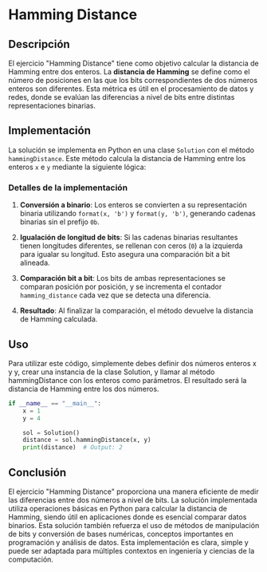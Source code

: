 # Hamming Distance

## Descripción

El ejercicio "Hamming Distance" tiene como objetivo calcular la distancia de Hamming entre dos enteros. La **distancia de Hamming** se define como el número de posiciones en las que los bits correspondientes de dos números enteros son diferentes. Esta métrica es útil en el procesamiento de datos y redes, donde se evalúan las diferencias a nivel de bits entre distintas representaciones binarias.

## Implementación

La solución se implementa en Python en una clase `Solution` con el método `hammingDistance`. Este método calcula la distancia de Hamming entre los enteros `x` e `y` mediante la siguiente lógica:

### Detalles de la implementación

1. **Conversión a binario**: Los enteros se convierten a su representación binaria utilizando `format(x, 'b')` y `format(y, 'b')`, generando cadenas binarias sin el prefijo `0b`.

2. **Igualación de longitud de bits**: Si las cadenas binarias resultantes tienen longitudes diferentes, se rellenan con ceros (`0`) a la izquierda para igualar su longitud. Esto asegura una comparación bit a bit alineada.

3. **Comparación bit a bit**: Los bits de ambas representaciones se comparan posición por posición, y se incrementa el contador `hamming_distance` cada vez que se detecta una diferencia.

4. **Resultado**: Al finalizar la comparación, el método devuelve la distancia de Hamming calculada.

## Uso

Para utilizar este código, simplemente debes definir dos números enteros x y y, crear una instancia de la clase Solution, y llamar al método hammingDistance con los enteros como parámetros. El resultado será la distancia de Hamming entre los dos números.

```python
if __name__ == "__main__":
    x = 1
    y = 4

    sol = Solution()
    distance = sol.hammingDistance(x, y)
    print(distance)  # Output: 2
```

## Conclusión

El ejercicio "Hamming Distance" proporciona una manera eficiente de medir las diferencias entre dos números a nivel de bits. La solución implementada utiliza operaciones básicas en Python para calcular la distancia de Hamming, siendo útil en aplicaciones donde es esencial comparar datos binarios. Esta solución también refuerza el uso de métodos de manipulación de bits y conversión de bases numéricas, conceptos importantes en programación y análisis de datos. Esta implementación es clara, simple y puede ser adaptada para múltiples contextos en ingeniería y ciencias de la computación.
